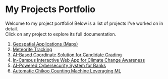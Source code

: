 # My Projects Portfolio

Welcome to my project portfolio! Below is a list of projects I've worked on in detail.  
Click on any project to explore its full documentation.

1. [Geospatial Applications (Maps)](Geospatial-Applications.md)  
2. [Meteorite Tracking](Meteorite-Tracking.md)  
3. [AI-Based Coordinate Solution for Candidate Grading](AI-Coordinate-Grading.md)  
4. [In-Campus Interactive Web App for Climate Change Awareness](Climate-Change-WebApp.md)  
5. [AI-Powered Cybersecurity System for Banks](Cybersecurity-System.md)  
6. [Automatic Chikoo Counting Machine Leveraging ML](Chikoo-Counting-ML.md)  
